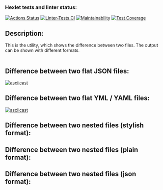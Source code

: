 ### Hexlet tests and linter status:
[![Actions Status](https://github.com/marik-yakovlev/frontend-project-lvl2/workflows/hexlet-check/badge.svg)](https://github.com/marik-yakovlev/frontend-project-lvl2/actions)
[![Linter-Tests CI](https://github.com/marik-yakovlev/frontend-project-lvl2/actions/workflows/linter&tests.yml/badge.svg?branch=main)](https://github.com/marik-yakovlev/frontend-project-lvl2/actions/workflows/linter&tests.yml)
[![Maintainability](https://api.codeclimate.com/v1/badges/3fcfcf54982ba9947863/maintainability)](https://codeclimate.com/github/marik-yakovlev/frontend-project-lvl2/maintainability)
[![Test Coverage](https://api.codeclimate.com/v1/badges/3fcfcf54982ba9947863/test_coverage)](https://codeclimate.com/github/marik-yakovlev/frontend-project-lvl2/test_coverage)

## Description:
This is the utility, which shows the difference between two files. The output can be shown with different formats.
<br></br>


## Difference between two flat JSON files:
[![asciicast](https://asciinema.org/a/518749.svg)](https://asciinema.org/a/518749)

## Difference between two flat YML / YAML files:
[![asciicast](https://asciinema.org/a/518751.svg)](https://asciinema.org/a/518751)


## Difference between two nested files (stylish format):


## Difference between two nested files (plain format):


## Difference between two nested files (json format):
